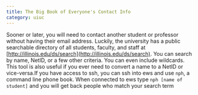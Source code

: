 ```yaml
---
title: The Big Book of Everyone's Contact Info
category: uiuc
---
```


Sooner or later, you will need to contact another student or professor without having their email address. Luckily, the university has a public searchable directory of all students, faculty, and staff at [http://illinois.edu/ds/search](http://illinois.edu/ds/search). You can search by name, NetID, or a few other criteria. You can even include wildcards. This tool is also useful if you ever need 
to convert a name to a NetID or vice-versa.If you have access to ssh, you can ssh into ews and use ```nph```, a 
command line phone book. When connected to ews type ```nph [name of student]``` and you will get back people who match your search term
